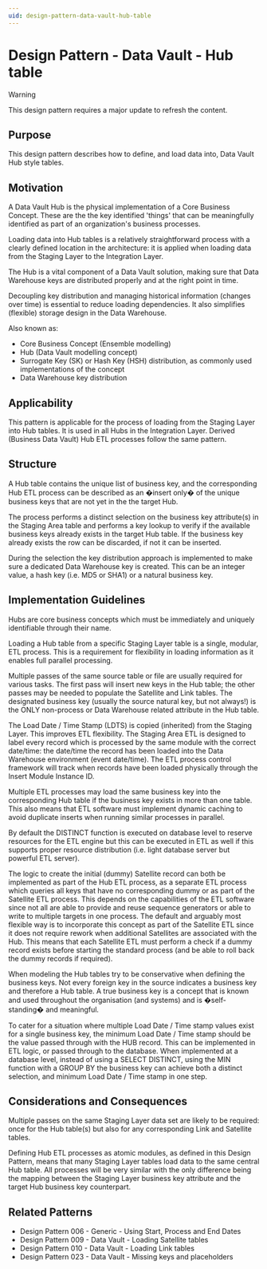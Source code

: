 ```yaml
---
uid: design-pattern-data-vault-hub-table
---
```


# Design Pattern - Data Vault - Hub table

> [!WARNING]
> This design pattern requires a major update to refresh the content.

## Purpose

This design pattern describes how to define, and load data into, Data Vault Hub style tables.

## Motivation

A Data Vault Hub is the physical implementation of a Core Business Concept. These are the the key identified 'things' that can be meaningfully identified as part of an organization's business processes.

Loading data into Hub tables is a relatively straightforward process with a clearly defined location in the architecture: it is applied when loading data from the Staging Layer to the Integration Layer.

The Hub is a vital component of a Data Vault solution, making sure that Data Warehouse keys are distributed properly and at the right point in time.

Decoupling key distribution and managing historical information (changes over time) is essential to reduce loading dependencies. It also simplifies (flexible) storage design in the Data Warehouse.

Also known as:

- Core Business Concept (Ensemble modelling)
- Hub (Data Vault modelling concept)
- Surrogate Key (SK) or Hash Key (HSH) distribution, as commonly used implementations of the concept
- Data Warehouse key distribution

## Applicability

This pattern is applicable for the process of loading from the Staging Layer into Hub tables. It is used in all Hubs in the Integration Layer. Derived (Business Data Vault) Hub ETL processes follow the same pattern.

## Structure

A Hub table contains the unique list of business key, and the corresponding Hub ETL process can be described as an �insert only� of the unique business keys that are not yet in the the target Hub.

The process performs a distinct selection on the business key attribute(s) in the Staging Area table and performs a key lookup to verify if the available business keys already exists in the target Hub table. If the business key already exists the row can be discarded, if not it can be inserted.

During the selection the key distribution approach is implemented to make sure a dedicated Data Warehouse key is created. This can be an integer value, a hash key (i.e. MD5 or SHA1) or a natural business key.

## Implementation Guidelines

Hubs are core business concepts which must be immediately and uniquely identifiable through their name.

Loading a Hub table from a specific Staging Layer table is a single, modular, ETL process. This is a requirement for flexibility in loading information as it enables full parallel processing.

Multiple passes of the same source table or file are usually required for various tasks. The first pass will insert new keys in the Hub table; the other passes may be needed to populate the Satellite and Link tables.
The designated business key (usually the source natural key, but not always!) is the ONLY non-process or Data Warehouse related attribute in the Hub table.

The Load Date / Time Stamp (LDTS) is copied (inherited) from the Staging Layer. This improves ETL flexibility. The Staging Area ETL is designed to label every record which is processed by the same module with the correct date/time: the date/time the record has been loaded into the Data Warehouse environment (event date/time). The ETL process control framework will track when records have been loaded physically through the Insert Module Instance ID.

Multiple ETL processes may load the same business key into the corresponding Hub table if the business key exists in more than one table. This also means that ETL software must implement dynamic caching to avoid duplicate inserts when running similar processes in parallel.

By default the DISTINCT function is executed on database level to reserve resources for the ETL engine but this can be executed in ETL as well if this supports proper resource distribution (i.e. light database server but powerful ETL server).

The logic to create the initial (dummy) Satellite record can both be implemented as part of the Hub ETL process, as a separate ETL process which queries all keys that have no corresponding dummy or as part of the Satellite ETL process. This depends on the capabilities of the ETL software since not all are able to provide and reuse sequence generators or able to write to multiple targets in one process. The default and arguably most flexible way is to incorporate this concept as part of the Satellite ETL since it does not require rework when additional Satellites are associated with the Hub. This means that each Satellite ETL must perform a check if a dummy record exists before starting the standard process (and be able to roll back the dummy records if required).

When modeling the Hub tables try to be conservative when defining the business keys. Not every foreign key in the source indicates a business key and therefore a Hub table. A true business key is a concept that is known and used throughout the organisation (and systems) and is �self-standing� and meaningful.

To cater for a situation where multiple Load Date / Time stamp values exist for a single business key, the minimum Load Date / Time stamp should be the value passed through with the HUB record. This can be implemented in ETL logic, or passed through to the database.  When implemented at a database level, instead of using a SELECT DISTINCT, using the MIN function with a GROUP BY the business key can achieve both a distinct selection, and minimum Load Date / Time stamp in one step.

## Considerations and Consequences

Multiple passes on the same Staging Layer data set are likely to be required: once for the Hub table(s) but also for any corresponding Link and Satellite tables.

Defining Hub ETL processes as atomic modules, as defined in this Design Pattern, means that many Staging Layer tables load data to the same central Hub table. All processes will be very similar with the only difference being the mapping between the Staging Layer business key attribute and the target Hub business key counterpart.

## Related Patterns

- Design Pattern 006 - Generic - Using Start, Process and End Dates
- Design Pattern 009 - Data Vault - Loading Satellite tables
- Design Pattern 010 - Data Vault - Loading Link tables
- Design Pattern 023 - Data Vault - Missing keys and placeholders
